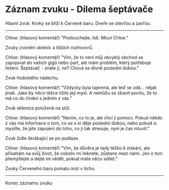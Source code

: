 # Záznam zvuku - Dilema šeptávače

Hlavní zvuk: Kroky se blíží k Červené baru. Dveře se otevřou a zavřou.

---

Chloe: (hlasový komentář) "Poslouchejte, lidi. Mluví Chloe."

Zvuky zvonění sklenic a tišších rozhovorů.

Chloe: (hlasový komentář) "Vím, že to není můj obvyklý obchod se zapojovat do vašich gigů nebo part, ale mám problém, který potřebuje řešení. Šeptávač - znáte ji, ne? Chová se divně poslední dobou."

Zvuk hlubokého nádechu.

Chloe: (hlasový komentář) "Vždycky byla tajemná, ale teď se zdá... nějak jinak. Jako by něco těžce tížilo její mysl. A nemůžu se zbavit pocitu, že to má co do činění s jedním z vás."

Zvuk sklenice položené na stůl.

Chloe: (hlasový komentář) "Nevim, co to je, ale chci jí pomoci. Pokud někdo z vás má informace o tom, co se s ní děje poslední dobou, nebo pokud si myslíte, že jste zapojeni do toho, co ji tak stresuje, nyní je čas mluvit."

Zvuk židle škrábající se po podlaze.

Chloe: (hlasový komentář) "Vím, že důvěra je tady těžko k získání, ale přísahám na svůj život, že cokoliv mi řeknete, zůstane mezi námi. Jen o tom přemýšlejte a dejte mi vědět, pokud máte něco sdílet."

Zvuky Červeného baru pomalu mizí v tichu.

---

Konec záznamu zvuku
